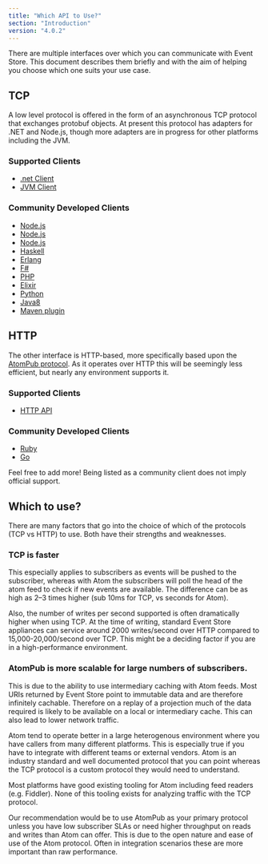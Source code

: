 ```yaml
---
title: "Which API to Use?"
section: "Introduction"
version: "4.0.2"
---
```


There are multiple interfaces over which you can communicate with Event Store. This document describes them briefly and with the aim of helping you choose which one suits your use case.

## TCP

A low level protocol is offered in the form of an asynchronous TCP protocol that exchanges protobuf objects. At present this protocol has adapters for .NET and Node.js, though more adapters are in progress for other platforms including the JVM.

### Supported Clients

-   [.net Client](http://www.nuget.org/packages/EventStore.Client)
-   [JVM Client](https://github.com/EventStore/EventStore.JVM)

### Community Developed Clients

-   [Node.js](https://www.npmjs.com/package/event-store-client)
-   [Node.js](https://www.npmjs.com/package/ges-client)
-   [Node.js](https://github.com/nicdex/eventstore-node)
-   [Haskell](https://github.com/YoEight/eventstore)
-   [Erlang](https://bitbucket.org/anakryiko/erles)
-   [F#](https://github.com/haf/EventStore.Client.FSharp)
-   [PHP](https://github.com/dbellettini/php-eventstore-client)
-   [Elixir](https://github.com/exponentially/extreme)
-   [Python](https://github.com/madedotcom/atomicpuppy)
-   [Java8](https://github.com/msemys/esjc)
-   [Maven plugin](https://github.com/fuinorg/event-store-maven-plugin)

## HTTP

The other interface is HTTP-based, more specifically based upon the [AtomPub protocol](http://tools.ietf.org/html/rfc5023). As it operates over HTTP this will be seemingly less efficient, but nearly any environment supports it.

### Supported Clients

-   [HTTP API](/http-api)

### Community Developed Clients

-   [Ruby](https://github.com/arkency/http_eventstore)
-   [Go](https://github.com/jetbasrawi/go.geteventstore)

<span class="note">
<!-- TODO: How? -->
Feel free to add more! Being listed as a community client does not imply official support.
</span>

## Which to use?

There are many factors that go into the choice of which of the protocols (TCP vs HTTP) to use. Both have their strengths and weaknesses.

### TCP is faster

This especially applies to subscribers as events will be pushed to the subscriber, whereas with Atom the subscribers will poll the head of the atom feed to check if new events are available. The difference can be as high as 2–3 times higher (sub 10ms for TCP, vs seconds for Atom).

Also, the number of writes per second supported is often dramatically higher when using TCP. At the time of writing, standard Event Store appliances can service around 2000 writes/second over HTTP compared to 15,000-20,000/second over TCP. This might be a deciding factor if you are in a high-performance environment.

### AtomPub is more scalable for large numbers of subscribers.

This is due to the ability to use intermediary caching with Atom feeds. Most URIs returned by Event Store point to immutable data and are therefore infinitely cachable. Therefore on a replay of a projection much of the data required is likely to be available on a local or intermediary cache. This can also lead to lower network traffic.

Atom tend to operate better in a large heterogenous environment where you have callers from many different platforms. This is especially true if you have to integrate with different teams or external vendors. Atom is an industry standard and well documented protocol that you can point whereas the TCP protocol is a custom protocol they would need to understand.

Most platforms have good existing tooling for Atom including feed readers (e.g. Fiddler). None of this tooling exists for analyzing traffic with the TCP protocol.

<span class="note">
Our recommendation would be to use AtomPub as your primary protocol unless you have low subscriber SLAs or need higher throughput on reads and writes than Atom can offer. This is due to the open nature and ease of use of the Atom protocol. Often in integration scenarios these are more important than raw performance.
</span>
